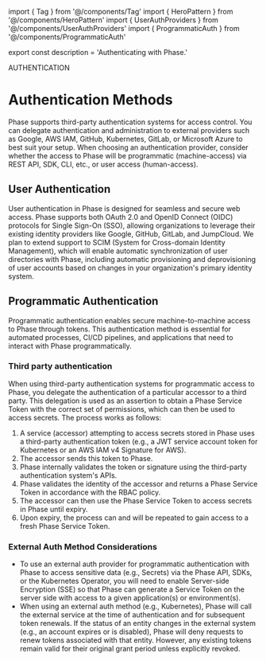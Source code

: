 import { Tag } from '@/components/Tag'
import { HeroPattern } from '@/components/HeroPattern'
import { UserAuthProviders } from '@/components/UserAuthProviders'
import { ProgrammaticAuth } from '@/components/ProgrammaticAuth'

export const description = 'Authenticating with Phase.'

<HeroPattern />

<Tag variant="small">AUTHENTICATION</Tag>

# Authentication Methods

Phase supports third-party authentication systems for access control. You can delegate authentication and administration to external providers such as Google, AWS IAM, GitHub, Kubernetes, GitLab, or Microsoft Azure to best suit your setup. When choosing an authentication provider, consider whether the access to Phase will be programmatic (machine-access) via REST API, SDK, CLI, etc., or user access (human-access).

## User Authentication

User authentication in Phase is designed for seamless and secure web access. Phase supports both OAuth 2.0 and OpenID Connect (OIDC) protocols for Single Sign-On (SSO), allowing organizations to leverage their existing identity providers like Google, GitHub, GitLab, and JumpCloud. We plan to extend support to SCIM (System for Cross-domain Identity Management), which will enable automatic synchronization of user directories with Phase, including automatic provisioning and deprovisioning of user accounts based on changes in your organization's primary identity system.

<UserAuthProviders />

## Programmatic Authentication

Programmatic authentication enables secure machine-to-machine access to Phase through tokens. This authentication method is essential for automated processes, CI/CD pipelines, and applications that need to interact with Phase programmatically.

<ProgrammaticAuth />

### Third party authentication

When using third-party authentication systems for programmatic access to Phase, you delegate the authentication of a particular accessor to a third party. This delegation is used as an assertion to obtain a Phase Service Token with the correct set of permissions, which can then be used to access secrets. The process works as follows:

1. A service (accessor) attempting to access secrets stored in Phase uses a third-party authentication token (e.g., a JWT service account token for Kubernetes or an AWS IAM v4 Signature for AWS).
2. The accessor sends this token to Phase.
3. Phase internally validates the token or signature using the third-party authentication system's APIs.
4. Phase validates the identity of the accessor and returns a Phase Service Token in accordance with the RBAC policy.
5. The accessor can then use the Phase Service Token to access secrets in Phase until expiry.
6. Upon expiry, the process can and will be repeated to gain access to a fresh Phase Service Token.

### External Auth Method Considerations

- To use an external auth provider for programmatic authentication with Phase to access sensitive data (e.g., Secrets) via the Phase API, SDKs, or the Kubernetes Operator, you will need to enable Server-side Encryption (SSE) so that Phase can generate a Service Token on the server side with access to a given application(s) or environment(s).
- When using an external auth method (e.g., Kubernetes), Phase will call the external service at the time of authentication and for subsequent token renewals. If the status of an entity changes in the external system (e.g., an account expires or is disabled), Phase will deny requests to renew tokens associated with that entity. However, any existing tokens remain valid for their original grant period unless explicitly revoked.